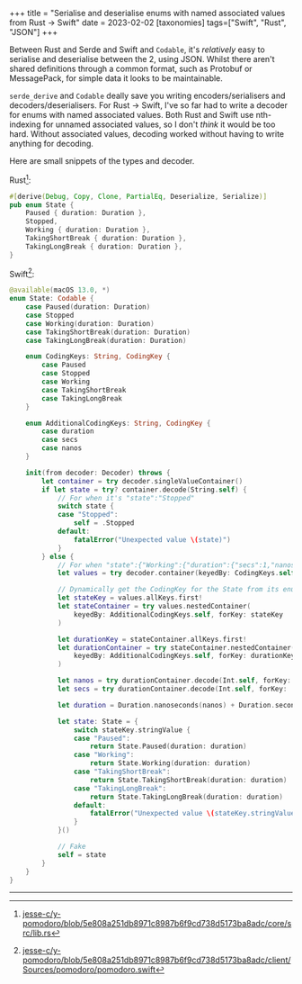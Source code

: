 +++
title = "Serialise and deserialise enums with named associated values from Rust → Swift"
date = 2023-02-02
[taxonomies]
tags=["Swift", "Rust", "JSON"]
+++

Between Rust and Serde and Swift and `Codable`, it's _relatively_ easy to serialise and deserialise between the 2, using JSON. Whilst there aren't shared definitions through a common format, such as Protobuf or MessagePack, for simple data it looks to be maintainable.

`serde_derive` and `Codable` deally save you writing encoders/serialisers and decoders/deserialisers. For Rust → Swift, I've so far had to write a decoder for enums with named associated values. Both Rust and Swift use nth-indexing for unnamed associated values, so I don't _think_ it would be too hard. Without associated values, decoding worked without having to write anything for decoding.

Here are small snippets of the types and decoder.

Rust[^1]:

```rust
#[derive(Debug, Copy, Clone, PartialEq, Deserialize, Serialize)]
pub enum State {
    Paused { duration: Duration },
    Stopped,
    Working { duration: Duration },
    TakingShortBreak { duration: Duration },
    TakingLongBreak { duration: Duration },
}
```

Swift[^2]:

```swift
@available(macOS 13.0, *)
enum State: Codable {
    case Paused(duration: Duration)
    case Stopped
    case Working(duration: Duration)
    case TakingShortBreak(duration: Duration)
    case TakingLongBreak(duration: Duration)

    enum CodingKeys: String, CodingKey {
        case Paused
        case Stopped
        case Working
        case TakingShortBreak
        case TakingLongBreak
    }

    enum AdditionalCodingKeys: String, CodingKey {
        case duration
        case secs
        case nanos
    }

    init(from decoder: Decoder) throws {
        let container = try decoder.singleValueContainer()
        if let state = try? container.decode(String.self) {
            // For when it's "state":"Stopped"
            switch state {
            case "Stopped":
                self = .Stopped
            default:
                fatalError("Unexpected value \(state)")
            }
        } else {
            // For when "state":{"Working":{"duration":{"secs":1,"nanos":0}}}
            let values = try decoder.container(keyedBy: CodingKeys.self)

            // Dynamically get the CodingKey for the State from its enum
            let stateKey = values.allKeys.first!
            let stateContainer = try values.nestedContainer(
                keyedBy: AdditionalCodingKeys.self, forKey: stateKey
            )

            let durationKey = stateContainer.allKeys.first!
            let durationContainer = try stateContainer.nestedContainer(
                keyedBy: AdditionalCodingKeys.self, forKey: durationKey
            )

            let nanos = try durationContainer.decode(Int.self, forKey: .nanos)
            let secs = try durationContainer.decode(Int.self, forKey: .secs)

            let duration = Duration.nanoseconds(nanos) + Duration.seconds(secs)

            let state: State = {
                switch stateKey.stringValue {
                case "Paused":
                    return State.Paused(duration: duration)
                case "Working":
                    return State.Working(duration: duration)
                case "TakingShortBreak":
                    return State.TakingShortBreak(duration: duration)
                case "TakingLongBreak":
                    return State.TakingLongBreak(duration: duration)
                default:
                    fatalError("Unexpected value \(stateKey.stringValue)")
                }
            }()

            // Fake
            self = state
        }
    }
}
```

---

[^1]: [jesse-c/y-pomodoro/blob/5e808a251db8971c8987b6f9cd738d5173ba8adc/core/src/lib.rs](https://github.com/jesse-c/y-pomodoro/blob/5e808a251db8971c8987b6f9cd738d5173ba8adc/core/src/lib.rs#L45)

[^2]: [jesse-c/y-pomodoro/blob/5e808a251db8971c8987b6f9cd738d5173ba8adc/client/Sources/pomodoro/pomodoro.swift](https://github.com/jesse-c/y-pomodoro/blob/5e808a251db8971c8987b6f9cd738d5173ba8adc/client/Sources/pomodoro/pomodoro.swift#L72)
